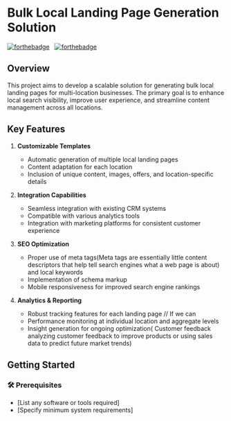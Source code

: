 # Bulk Local Landing Page Generation Solution

[![forthebadge](https://forthebadge.com/images/badges/built-with-love.svg)](https://forthebadge.com) &nbsp;
[![forthebadge](https://forthebadge.com/images/badges/made-with-javascript.svg)](https://forthebadge.com) &nbsp;

## Overview

This project aims to develop a scalable solution for generating bulk local landing pages for multi-location businesses. The primary goal is to enhance local search visibility, improve user experience, and streamline content management across all locations.

## Key Features

1. **Customizable Templates**
   - Automatic generation of multiple local landing pages
   - Content adaptation for each location
   - Inclusion of unique content, images, offers, and location-specific details

2. **Integration Capabilities**
   - Seamless integration with existing CRM systems
   - Compatible with various analytics tools
   - Integration with marketing platforms for consistent customer experience

3. **SEO Optimization**
   - Proper use of meta tags(Meta tags are essentially little content descriptors that help tell search engines what a web page is about) and local keywords
   - Implementation of schema markup
   - Mobile responsiveness for improved search engine rankings

4. **Analytics & Reporting**
   - Robust tracking features for each landing page // If we can
   - Performance monitoring at individual location and aggregate levels
   - Insight generation for ongoing optimization( Customer feedback analyzing customer feedback to improve products or using sales data to predict future market trends)

## Getting Started

### :hammer_and_wrench: Prerequisites

- [List any software or tools required]
- [Specify minimum system requirements]

